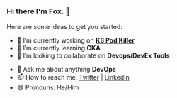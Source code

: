 ### Hi there I'm Fox. 👋



Here are some ideas to get you started:

- 🔭 I’m currently working on [**K8 Pod Killer**](https://github.com/masterxavierfox/kubernetes-pod-killer)
- 🌱 I’m currently learning **CKA**
- 👯 I’m looking to collaborate on **Devops/DevEx Tools**
<!-- 🤔 I’m looking for help with ... -->
- 💬 Ask me about anything **DevOps**
- 📫 How to reach me:  [Twitter](https://twitter.com/ishuah_) | [LinkedIn](https://www.linkedin.com/in/xavierwere/)
- 😄 Pronouns: He/Him
<!-- ⚡ Fun fact: -->
